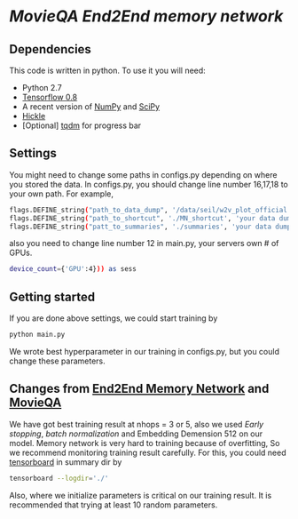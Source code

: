 # *MovieQA End2End memory network*

## Dependencies
This code is written in python. To use it you will need:
* Python 2.7
* [Tensorflow 0.8](https://www.tensorflow.org/)
* A recent version of [NumPy](http://www.numpy.org/) and [SciPy](http://www.scipy.org/)
* [Hickle](https://github.com/telegraphic/hickle)
* [Optional] [tqdm](https://pypi.python.org/pypi/tqdm) for progress bar

## Settings
You might need to change some paths in configs.py depending on where you stored the data.
In configs.py, you should change line number 16,17,18 to your own path.
For example,
```bash
flags.DEFINE_string("path_to_data_dump", '/data/seil/w2v_plot_official.hkl', 'your data dump path')
flags.DEFINE_string("path_to_shortcut", './MN_shortcut', 'your data dump path')
flags.DEFINE_string("patt_to_summaries", './summaries', 'your data dump path')
```
also you need to change line number 12 in main.py, your servers own # of GPUs.
```bash
device_count={'GPU':4})) as sess
```


## Getting started
If you are done above settings, we could start training by
```bash
python main.py
```
We wrote best hyperparameter in our training in configs.py,
but you could change these parameters.

## Changes from [End2End Memory Network](http://arxiv.org/abs/1503.08895) and [MovieQA](http://arxiv.org/abs/1512.02902)
We have got best training result at nhops = 3 or 5, also we used *Early stopping*, *batch normalization* and Embedding Demension 512 on our model.
Memory network is very hard to training because of overfitting, So we recommend monitoring training result carefully.
For this, you could need [tensorboard](https://www.tensorflow.org/versions/r0.9/how_tos/summaries_and_tensorboard/index.html) in summary dir by
```bash
tensorboard --logdir='./'
```
Also, where we initialize parameters is critical on our training result.
It is recommended that trying at least 10 random parameters.
